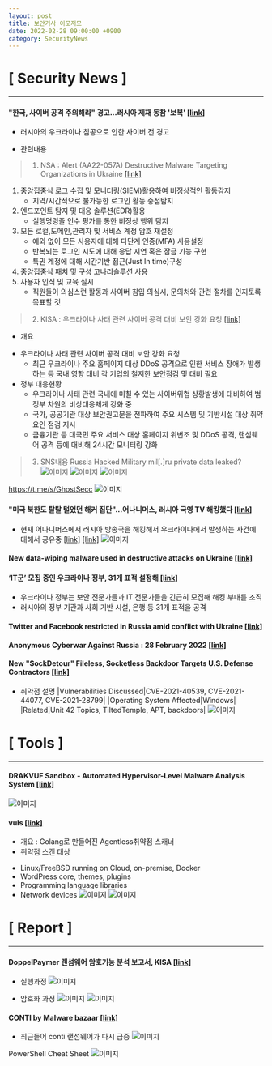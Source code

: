 ```yaml
---
layout: post
title: 보안기사 이모저모
date: 2022-02-28 09:00:00 +0900
category: SecurityNews
---
```



# [ Security News ]
---
#### "한국, 사이버 공격 주의해라" 경고...러시아 제재 동참 '보복' [[link]](https://news.mt.co.kr/mtview.php?no=2022022316302281921&fbclid=IwAR0OBFTFbRxkYEaDGI2oEAKFy0kMu6OQV71geElS4u-84f0XOFid6-FtUEY)
- 러시아의 우크라이나 침공으로 인한 사이버 전 경고
+ 관련내용
>1) NSA : Alert (AA22-057A) Destructive Malware Targeting Organizations in Ukraine [[link]](https://www.cisa.gov/uscert/ncas/alerts/aa22-057a)
1. 중앙집중식 로그 수집 및 모니터링(SIEM)활용하여 비정상적인 활동감지
	- 지역/시간적으로 불가능한 로그인 활동 중점탐지
2. 엔드포인트 탐지 및 대응 솔루션(EDR)활용
	- 실행명령줄 인수 평가를 통한 비정상 행위 탐지
3. 모든 로컬,도메인,관리자 및 서비스 계정 암호 재설정
	- 예외 없이 모든 사용자에 대해 다단계 인증(MFA) 사용설정
	- 반복되는 로그인 시도에 대해 응답 지연 혹은 잠금 기능 구현
	- 특권 계정에 대해 시간기반 접근(Just In time)구성
4. 중앙집중식 패치 및 구성 고나리솔루션 사용
5. 사용자 인식 및 교육 실시
	- 직원들이 의심스런 활동과 사이버 침입 의심시, 문의처와 관련 절차를 인지토록 목표할 것

>2) KISA : 우크라이나 사태 관련 사이버 공격 대비 보안 강화 요청 [[link]](https://www.krcert.or.kr/data/secNoticeView.do?bulletin_writing_sequence=36471)
+ 개요
- 우크라이나 사태 관련 사이버 공격 대비 보안 강화 요청
	+ 최근 우크라이나 주요 홈페이지 대상 DDoS 공격으로 인한 서비스 장애가 발생하는 등 국내 영향 대비 각 기업의 철저한 보안점검 및 대비 필요
- 정부 대응현황
	+ 우크라이나 사태 관련 국내에 미칠 수 있는 사이버위협 상황발생에 대비하여 범정부 차원의 비상대응체계 강화 중
	+ 국가, 공공기관 대상 보안권고문을 전파하여 주요 시스템 및 기반시설 대상 취약요인 점검 지시
	+ 금융기관 등 대국민 주요 서비스 대상 홈페이지 위변조 및 DDoS 공격, 랜섬웨어 공격 등에 대비해 24시간 모니터링 강화

>3) SNS내용
	Russia Hacked Military mil[.]ru private data leaked?
	![이미지](1)
	![이미지](2)
	![이미지](3)

https://t.me/s/GhostSecc
	![이미지](4)
 

#### "미국 북한도 탈탈 털었던 해커 집단"...어나니머스, 러시아 국영 TV 해킹했다 [[link]](https://www.mk.co.kr/news/world/view/2022/02/185042/)
- 현재 어나니머스에서 러시아 방송국을 해킹해서 우크라이나에서 발생하는 사건에 대해서 공유중
[[link]](https://twitter.com/youranontv/status/1497678663046905863?s=21&fbclid=IwAR2zbx6SmdbxHNov-R7kmOGPnKkE0U0BmxFil5EPC-5lI5TL_WKNRkc46Jg)
[[link]](https://twitter.com/youranoncentral/status/1497560276635324417?s=21&fbclid=IwAR2eH-051LNmMhOCJvL4NItZE3QH8xkX3WvHr0GMAb98MC4QpkIEz8akEpE)
	![이미지](5)

#### New data-wiping malware used in destructive attacks on Ukraine [[link]](https://www.bleepingcomputer.com/news/security/new-data-wiping-malware-used-in-destructive-attacks-on-ukraine/?fbclid=IwAR2Nkq6saTvN1mnHbnfV3t8sePV7lv-NfjoU0JRk1Aj-CGEdGTF4OUNHtlE)

#### ‘IT군’ 모집 중인 우크라이나 정부, 31개 표적 설정해 [[link]](https://www.boannews.com/media/view.asp?idx=105122&fbclid=IwAR2Nkq6saTvN1mnHbnfV3t8sePV7lv-NfjoU0JRk1Aj-CGEdGTF4OUNHtlE)
- 우크라이나 정부는 보안 전문가들과 IT 전문가들을 긴급히 모집해 해킹 부대를 조직
- 러시아의 정부 기관과 사회 기반 시설, 은행 등 31개 표적을 공격

#### Twitter and Facebook restricted in Russia amid conflict with Ukraine [[link]](https://netblocks.org/reports/twitter-and-facebook-restricted-in-russia-amid-conflict-with-ukraine-JBZrogB6)

#### Anonymous Cyberwar Against Russia : 28 February 2022 [[link]](https://www.techarp.com/internet/anonymous-russia-cyberwar-02-28/?fbclid=IwAR1UfSCNvnIaIWu48Y0azO1s8j3LD8TdfxzdQtkS1ozqwh4bRm2i0erYYNM)

#### New "SockDetour" Fileless, Socketless Backdoor Targets U.S. Defense Contractors [[link]](https://thehackernews.com/2022/02/new-sockdetour-fileless-socketless.html)
+ 취약점 설명
|Vulnerabilities Discussed|CVE-2021-40539, CVE-2021-44077, CVE-2021-28799|
|Operating System Affected|Windows|
|Related|Unit 42 Topics, TiltedTemple, APT, backdoors|
![이미지](6)



# [ Tools ]
---
#### DRAKVUF Sandbox - Automated Hypervisor-Level Malware Analysis System [[link]](https://www.kitploit.com/2022/02/drakvuf-sandbox-automated-hypervisor.html?fbclid=IwAR2Rd_iDSAUfp0GrJvwKsAMR5wF4gGQ0IgHbrvGSxuVVQTX6a6k-pPUB4Oc)
![이미지](7)


#### vuls [[link]](https://github.com/future-architect/vuls?fbclid=IwAR3XiCGstWGB4_BAwhuJtgk3ItyS1mCVxG3Ruf0Qb38iFogGuGR_Oot6Wvs)
+ 개요 : Golang로 만들어진 Agentless취약점 스캐너
+ 취약점 스캔 대상
- Linux/FreeBSD running on Cloud, on-premise, Docker
- WordPress core, themes, plugins
- Programming language libraries
- Network devices
![이미지](8)
![이미지](9)
 
 

# [ Report ]
---
#### DoppelPaymer 랜섬웨어 암호기능 분석 보고서, KISA [[link]](https://seed.kisa.or.kr/kisa/Board/126/detailView.do?fbclid=IwAR1R-_NZZ493p84s7K59VwrnXzY64xZCFRg_Bt8GamC9EL9BluZ8ZJYYQt0)
+ 실행과정
![이미지](10)
 
+ 암호화 과정
![이미지](11) 
![이미지](12) 

#### CONTI by Malware bazaar [[link]](https://bazaar.abuse.ch/browse/tag/conti/)
- 최근들어 conti 랜섬웨어가 다시 급증
![이미지](13)

PowerShell Cheat Sheet
![이미지](14)

